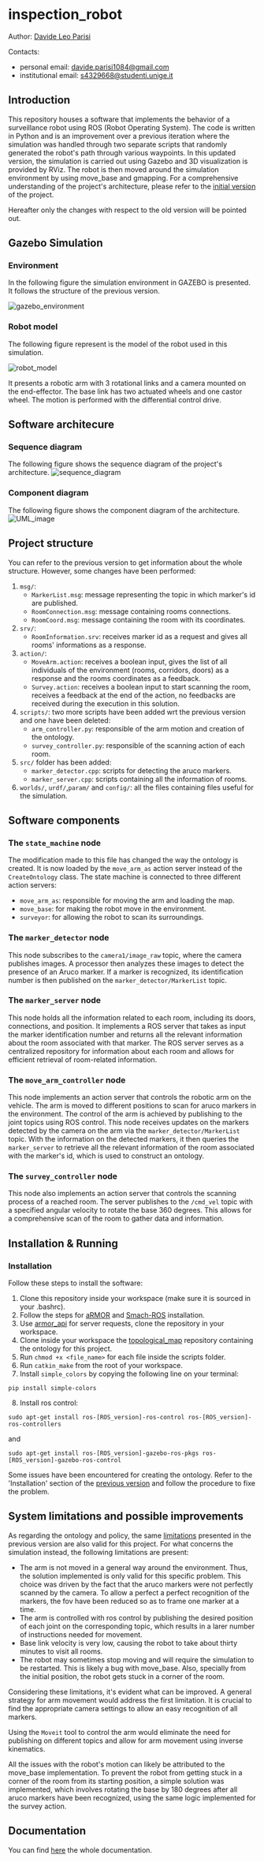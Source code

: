 # inspection_robot

Author: [Davide Leo Parisi](https://github.com/dpareasy)

Contacts:
* personal email: davide.parisi1084@gmail.com
* institutional email: s4329668@studenti.unige.it


## Introduction ##
This repository houses a software that implements the behavior of a surveillance robot using ROS (Robot Operating System). The code is written in Python and is an improvement over a previous iteration where the simulation was handled through two separate scripts that randomly generated the robot's path through various waypoints. In this updated version, the simulation is carried out using Gazebo and 3D visualization is provided by RViz. The robot is then moved around the simulation environment by using move_base and gmapping.
For a comprehensive understanding of the project's architecture, please refer to the [initial version](https://github.com/dpareasy/Assignment1) of the project.

Hereafter only the changes with respect to the old version will be pointed out.

## Gazebo Simulation ##

### Environment ###

In the following figure the simulation environment in GAZEBO is presented. It follows the structure of the previous version.

![gazebo_environment](https://user-images.githubusercontent.com/92155300/218350489-ad910b79-541b-4446-802a-605465db365f.png)

### Robot model ###

The following figure represent ìs the model of the robot used in this simulation.

![robot_model](https://user-images.githubusercontent.com/92155300/218351884-d8267a10-3c7e-4cfe-8bc0-c082b8b9c101.png)


It presents a robotic arm with 3 rotational links and a camera mounted on the end-effector. The base link has two actuated wheels and one castor wheel. The motion is performed with the differential control drive.

## Software architecure ##

### Sequence diagram ###

The following figure shows the sequence diagram of the project's architecture.
![sequence_diagram](https://user-images.githubusercontent.com/92155300/218548198-1710d59b-aad7-48a3-bdfc-e5525ed63c76.png)

### Component diagram ###
The following figure shows the component diagram of the architecture.
![UML_image](https://user-images.githubusercontent.com/92155300/218562921-2269a7f5-8e3e-4b23-8bfd-11c2c9bcc64a.png)

## Project structure ##
You can refer to the previous version to get information about the whole structure. However, some changes have been performed:
1. `msg/`:
    * `MarkerList.msg`: message representing the topic in which marker's id are published.
    * `RoomConnection.msg`: message containing rooms connections.
    * `RoomCoord.msg`: message containing the room with its coordinates.
2. `srv/`:
    * `RoomInformation.srv`: receives marker id as a request and gives all rooms' informations as a response.
3. `action/`: 
    * `MoveArm.action`: receives a boolean input, gives the list of all individuals of the environment (rooms, corridors, doors) as a response and the rooms coordinates as a feedback.
    * `Survey.action`: receives a boolean input to start scanning the room, receives a feedback at the end of the action, no feedbacks are received during the execution in this solution.
4. `scripts/`: two more scripts have been added wrt the previous version and one have been deleted:
    * `arm_controller.py`: responsible of the arm motion and creation of the ontology.
    * `survey_controller.py`: responsible of the scanning action of each room.
5. `src/` folder has been added:
    * `marker_detector.cpp`: scripts for detecting the aruco markers.
    * `marker_server.cpp`: scripts containing all the information of rooms.
6. `worlds/`, `urdf/`,`param/` and `config/`: all the files containing files useful for the simulation.

## Software components ##

### The `state_machine` node ###

The modification made to this file has changed the way the ontology is created. It is now loaded by the `move_arm_as` action server instead of the `CreateOntology` class. The state machine is connected to three different action servers: 
* `move_arm_as`: responsible for moving the arm and loading the map.
* `move_base`: for making the robot move in the environment.
* `surveyor`: for allowing the robot to scan its surroundings.

### The `marker_detector` node ###

This node subscribes to the `camera1/image_raw` topic, where the camera publishes images. A processor then analyzes these images to detect the presence of an Aruco marker. If a marker is recognized, its identification number is then published on the `marker_detector/MarkerList` topic.

### The `marker_server` node ###

This node holds all the information related to each room, including its doors, connections, and position. It implements a ROS server that takes as input the marker identification number and returns all the relevant information about the room associated with that marker. The ROS server serves as a centralized repository for information about each room and allows for efficient retrieval of room-related information.

### The `move_arm_controller` node ###

This node implements an action server that controls the robotic arm on the vehicle. The arm is moved to different positions to scan for aruco markers in the environment. The control of the arm is achieved by publishing to the joint topics using ROS control. This node receives updates on the markers detected by the camera on the arm via the `marker_detector/MarkerList` topic. With the information on the detected markers, it then queries the `marker_server` to retrieve all the relevant information of the room associated with the marker's id, which is used to construct an ontology.

### The `survey_controller` node ###

This node also implements an action server that controls the scanning process of a reached room. The server publishes to the `/cmd_vel` topic with a specified angular velocity to rotate the base 360 degrees. This allows for a comprehensive scan of the room to gather data and information.


## Installation & Running ##

### Installation ###

Follow these steps to install the software:
1. Clone this repository inside your workspace (make sure it is sourced in your .bashrc).
2. Follow the steps for [aRMOR](https://github.com/EmaroLab/armor/issues/7) and [Smach-ROS](http://wiki.ros.org/smach/Tutorials/Getting%20Started) installation.
3. Use [armor_api](https://github.com/EmaroLab/armor_py_api) for server requests, clone the repository in your workspace.
4. Clone inside your workspace the [topological_map](https://github.com/buoncubi/topological_map) repository containing the ontology for this project.
5. Run `chmod +x <file_name>` for each file inside the scripts folder.
6. Run `catkin_make` from the root of your workspace.
7. Install `simple_colors` by copying the following line on your terminal:

```
pip install simple-colors
```

8. Install ros control:
```
sudo apt-get install ros-[ROS_version]-ros-control ros-[ROS_version]-ros-controllers
```
and 

```
sudo apt-get install ros-[ROS_version]-gazebo-ros-pkgs ros-[ROS_version]-gazebo-ros-control
```
Some issues have been encountered for creating the ontology. Refer to the 'Installation' section of the [previous version](https://github.com/dpareasy/Assignment1) and follow the procedure to fixe the problem.

## System limitations and possible improvements ##

As regarding the ontology and policy, the same [limitations](https://github.com/dpareasy/Assignment1) presented in the previous version are also valid for this project.
For what concerns the simulation instead, the following limitations are present:
* The arm is not moved in a general way around the environment. Thus, the solution implemented is only valid for this specific problem. This choice was driven by the fact that the aruco markers were not perfectly scanned by the camera. To allow a perfect a perfect recognition of the markers, the fov have been reduced so as to frame one marker at a time.
* The arm is controlled with ros control by publishing the desired position of each joint on the corresponding topic, which results in a larer number of instructions needed for movement.
* Base link velocity is very low, causing the robot to take about thirty minutes to visit all rooms.
* The robot may sometimes stop moving and will require the simulation to be restarted. This is likely a bug with move_base. Also, specially from the initial position, the robot gets stuck in a corner of the room.

Considering these limitations, it's evident what can be improved. A general strategy for arm movement would address the first limitation. It is crucial to find the appropriate camera settings to allow an easy recognition of all markers.

Using the `Moveit` tool to control the arm would eliminate the need for publishing on different topics and allow for arm movement using inverse kinematics. 

All the issues with the robot's motion can likely be attributed to the move_base implementation. To prevent the robot from getting stuck in a corner of the room from its starting position, a simple solution was implemented, which involves rotating the base by 180 degrees after all aruco markers have been recognized, using the same logic implemented for the survey action.


## Documentation ##
You can find [here](https://dpareasy.github.io/inspection_robot/) the whole documentation.
